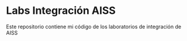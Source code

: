 # Labs Integración AISS

Este repositorio contiene mi código de los laboratorios de integración de AISS

